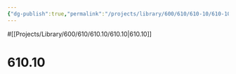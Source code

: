 ```yaml
---
{"dg-publish":true,"permalink":"/projects/library/600/610/610-10/610-10/","noteIcon":"0","created":"2024-01-30T20:06:19.694+09:00","updated":"2024-02-05T10:34:41.526+09:00"}
---
```


#[[Projects/Library/600/610/610.10/610.10\|610.10]]

# 610.10

